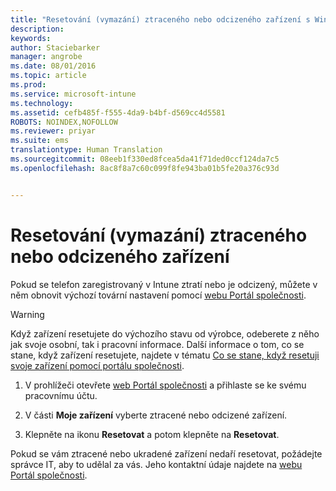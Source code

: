 ```yaml
---
title: "Resetování (vymazání) ztraceného nebo odcizeného zařízení s Windows | Microsoft Intune"
description: 
keywords: 
author: Staciebarker
manager: angrobe
ms.date: 08/01/2016
ms.topic: article
ms.prod: 
ms.service: microsoft-intune
ms.technology: 
ms.assetid: cefb485f-f555-4da9-b4bf-d569cc4d5581
ROBOTS: NOINDEX,NOFOLLOW
ms.reviewer: priyar
ms.suite: ems
translationtype: Human Translation
ms.sourcegitcommit: 08eeb1f330ed8fcea5da41f71ded0ccf124da7c5
ms.openlocfilehash: 8ac8f8a7c60c099f8fe943ba01b5fe20a376c93d


---
```



# Resetování (vymazání) ztraceného nebo odcizeného zařízení

Pokud se telefon zaregistrovaný v Intune ztratí nebo je odcizený, můžete v něm obnovit výchozí tovární nastavení pomocí [webu Portál společnosti](http://portal.manage.microsoft.com).


> [!WARNING]
> Když zařízení resetujete do výchozího stavu od výrobce, odeberete z něho jak svoje osobní, tak i pracovní informace. Další informace o tom, co se stane, když zařízení resetujete, najdete v tématu [Co se stane, když resetuji svoje zařízení pomocí portálu společnosti](what-happens-if-you-reset-your-device-using-the-company-portal-windows.md).


1.  V prohlížeči otevřete [web Portál společnosti](http://portal.manage.microsoft.com) a přihlaste se ke svému pracovnímu účtu.

2.  V části **Moje zařízení** vyberte ztracené nebo odcizené zařízení.

3.  Klepněte na ikonu **Resetovat** a potom klepněte na **Resetovat**.

Pokud se vám ztracené nebo ukradené zařízení nedaří resetovat, požádejte správce IT, aby to udělal za vás. Jeho kontaktní údaje najdete na [webu Portál společnosti](http://portal.manage.microsoft.com).





<!--HONumber=Aug16_HO5-->


